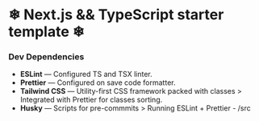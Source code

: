 # ❄ Next.js && TypeScript starter template ❄

### Dev Dependencies

- **ESLint** — Configured TS and TSX linter.
- **Prettier** — Configured on save code formatter.
- **Tailwind CSS** — Utility-first CSS framework packed with classes > Integrated with Prettier for classes sorting.
- **Husky** — Scripts for pre-commmits > Running ESLint + Prettier - /src

